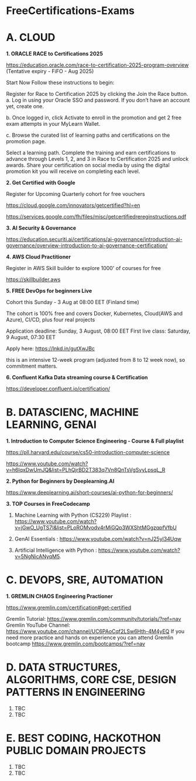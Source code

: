 # FreeCertifications-Exams

**A. CLOUD**
==========================
**1. ORACLE RACE to Certifications 2025**

https://education.oracle.com/race-to-certification-2025-program-overview (Tentative expiry - FiFO - Aug 2025)

Start Now
Follow these instructions to begin:

Register for Race to Certification 2025 by clicking the Join the Race button.
a. Log in using your Oracle SSO and password. If you don’t have an account yet, create one.

b. Once logged in, click Activate to enroll in the promotion and get 2 free exam attempts in your MyLearn Wallet.

c. Browse the curated list of learning paths and certifications on the promotion page.

Select a learning path.
Complete the training and earn certifications to advance through Levels 1, 2, and 3 in Race to Certification 2025 and unlock awards.
Share your certification on social media by using the digital promotion kit you will receive on completing each level.


**2. Get Certified with Google**

Register for Upcoming Quarterly cohort for free vouchers

https://cloud.google.com/innovators/getcertified?hl=en

 https://services.google.com/fh/files/misc/getcertifiedrereginstructions.pdf



**3. AI Security & Governance**

https://education.securiti.ai/certifications/ai-governance/introduction-ai-governance/overview-introduction-to-ai-governance-certification/


**4. AWS Cloud Practitioner**

Register in AWS Skill builder to explore 1000' of courses for free

https://skillbuilder.aws


**5.  FREE DevOps for beginners Live**

Cohort this Sunday - 3 Aug at 08:00 EET (Finland time)

The cohort is 100% free and covers Docker, Kubernetes, Cloud(AWS and Azure), CI/CD, plus four real projects

Application deadline: Sunday, 3 August, 08:00 EET
First live class: Saturday, 9 August, 07:30 EET

Apply here: https://lnkd.in/gutXwJBc

this is an intensive 12-week program (adjusted from 8 to 12 week now), so commitment matters.

**6. Confluent Kafka Data streaming course & Certification**

   https://developer.confluent.io/certification/

**B. DATASCIENC, MACHINE LEARNING, GENAI**
==========================
**1. Introduction to Computer Science Engineering - Course & Full playlist**

https://pll.harvard.edu/course/cs50-introduction-computer-science

https://www.youtube.com/watch?v=h6lqxDwUmJQ&list=PLhQjrBD2T383q7Vn8QnTsVgSvyLpsqL_R

**2. Python for Beginners by Deeplearning.AI**

https://www.deeplearning.ai/short-courses/ai-python-for-beginners/

**3. TOP Courses in FreeCodecamp**

1. Machine Learning with Python (CS229) Playlist : https://www.youtube.com/watch?v=jGwO_UgTS7I&list=PLoROMvodv4rMiGQp3WXShtMGgzqpfVfbU

2. GenAI Essentials : https://www.youtube.com/watch?v=nJ25yl34Uqw

3. Artificial Intelligence with Python :  https://www.youtube.com/watch?v=5NgNicANyqM5. 
   

**C. DEVOPS, SRE, AUTOMATION**
==========================

**1. GREMLIN CHAOS Engineering Practioner**

https://www.gremlin.com/certification#get-certified

Gremlin Tutorial: https://www.gremlin.com/community/tutorials/?ref=nav
Gremlin YouTube Channel: https://www.youtube.com/channel/UC6PAoCqf2LSw6Hth-4M4yEQ
If you need more practice and hands on experience you can attend Gremlin bootcamp https://www.gremlin.com/bootcamps/?ref=nav



**D. DATA STRUCTURES, ALGORITHMS, CORE CSE, DESIGN PATTERNS IN ENGINEERING**
==========================
1. TBC
2. TBC




**E. BEST CODING, HACKOTHON PUBLIC DOMAIN PROJECTS**
==========================

1. TBC
2. TBC
